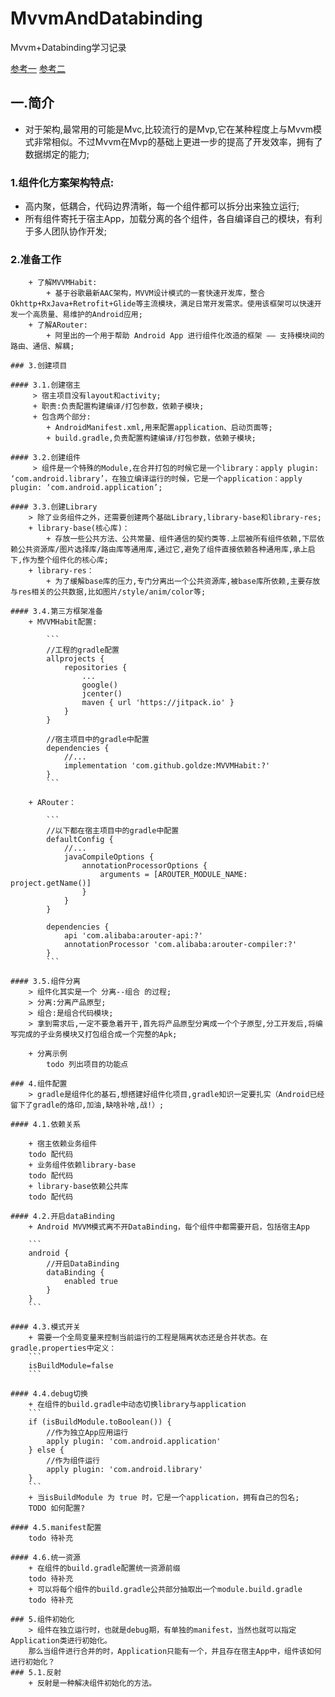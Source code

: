 # MvvmAndDatabinding
Mvvm+Databinding学习记录

[参考一](https://github.com/goldze/MVVMHabitComponent)
[参考二](https://blog.csdn.net/guiying712/article/details/55213884#2%E5%A6%82%E4%BD%95%E7%BB%84%E4%BB%B6%E5%8C%96)

## 一.简介
+ 对于架构,最常用的可能是Mvc,比较流行的是Mvp,它在某种程度上与Mvvm模式非常相似。不过Mvvm在Mvp的基础上更进一步的提高了开发效率，拥有了数据绑定的能力;

### 1.组件化方案架构特点:
+ 高内聚，低耦合，代码边界清晰，每一个组件都可以拆分出来独立运行;
+ 所有组件寄托于宿主App，加载分离的各个组件，各自编译自己的模块，有利于多人团队协作开发;

### 2.准备工作
        + 了解MVVMHabit:
            + 基于谷歌最新AAC架构，MVVM设计模式的一套快速开发库，整合Okhttp+RxJava+Retrofit+Glide等主流模块，满足日常开发需求。使用该框架可以快速开发一个高质量、易维护的Android应用;
        + 了解ARouter:
            + 阿里出的一个用于帮助 Android App 进行组件化改造的框架 —— 支持模块间的路由、通信、解耦;

    ### 3.创建项目

    #### 3.1.创建宿主
         > 宿主项目没有layout和activity;
         + 职责:负责配置构建编译/打包参数，依赖子模块;
         + 包含两个部分:
            + AndroidManifest.xml,用来配置application、启动页面等;
            + build.gradle,负责配置构建编译/打包参数，依赖子模块;

    #### 3.2.创建组件
         > 组件是一个特殊的Module,在合并打包的时候它是一个library：apply plugin: ‘com.android.library’，在独立编译运行的时候，它是一个application：apply plugin: ‘com.android.application’;

    #### 3.3.创建Library
        > 除了业务组件之外，还需要创建两个基础Library,library-base和library-res;
        + library-base(核心库)：
            + 存放一些公共方法、公共常量、组件通信的契约类等.上层被所有组件依赖,下层依赖公共资源库/图片选择库/路由库等通用库,通过它,避免了组件直接依赖各种通用库,承上启下,作为整个组件化的核心库;
        + library-res：
            + 为了缓解base库的压力,专门分离出一个公共资源库,被base库所依赖,主要存放与res相关的公共数据,比如图片/style/anim/color等;

    #### 3.4.第三方框架准备
        + MVVMHabit配置:

            ```
            //工程的gradle配置
            allprojects {
                repositories {
                    ...
                    google()
                    jcenter()
                    maven { url 'https://jitpack.io' }
                }
            }

            //宿主项目中的gradle中配置
            dependencies {
                //...
                implementation 'com.github.goldze:MVVMHabit:?'
            }
            ```

        + ARouter：

            ```
            //以下都在宿主项目中的gradle中配置
            defaultConfig {
                //...
                javaCompileOptions {
                    annotationProcessorOptions {
                        arguments = [AROUTER_MODULE_NAME: project.getName()]
                    }
                }
            }

            dependencies {
                api 'com.alibaba:arouter-api:?'
                annotationProcessor 'com.alibaba:arouter-compiler:?'
            }
            ```

    #### 3.5.组件分离
        > 组件化其实是一个 分离--组合 的过程;
        > 分离:分离产品原型;
        > 组合:是组合代码模块;
        > 拿到需求后,一定不要急着开干,首先将产品原型分离成一个个子原型,分工开发后,将编写完成的子业务模块又打包组合成一个完整的Apk;

        + 分离示例
            todo 列出项目的功能点

    ### 4.组件配置
        > gradle是组件化的基石,想搭建好组件化项目,gradle知识一定要扎实（Android已经留下了gradle的烙印,加油,缺啥补啥,战!）;

    #### 4.1.依赖关系

        + 宿主依赖业务组件
        todo 配代码
        + 业务组件依赖library-base
        todo 配代码
        + library-base依赖公共库
        todo 配代码

    #### 4.2.开启dataBinding
        + Android MVVM模式离不开DataBinding，每个组件中都需要开启，包括宿主App

        ```
        android {
            //开启DataBinding
            dataBinding {
                enabled true
            }
        }
        ```

    #### 4.3.模式开关
        + 需要一个全局变量来控制当前运行的工程是隔离状态还是合并状态。在gradle.properties中定义：
        ```
        isBuildModule=false
        ```
        
    #### 4.4.debug切换
        + 在组件的build.gradle中动态切换library与application
        ```
        if (isBuildModule.toBoolean()) {
            //作为独立App应用运行
            apply plugin: 'com.android.application'
        } else {
            //作为组件运行
            apply plugin: 'com.android.library'
        }
        ```
        + 当isBuildModule 为 true 时，它是一个application，拥有自己的包名;
        TODO 如何配置?

    #### 4.5.manifest配置
        todo 待补充

    #### 4.6.统一资源
        + 在组件的build.gradle配置统一资源前缀
        todo 待补充
        + 可以将每个组件的build.gradle公共部分抽取出一个module.build.gradle
        todo 待补充

    ### 5.组件初始化
        > 组件在独立运行时，也就是debug期，有单独的manifest，当然也就可以指定Application类进行初始化。
        那么当组件进行合并的时，Application只能有一个，并且存在宿主App中，组件该如何进行初始化？
    ### 5.1.反射
        + 反射是一种解决组件初始化的方法。
